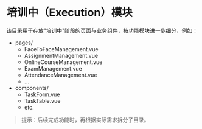 # 培训中（Execution）模块

该目录用于存放"培训中"阶段的页面与业务组件，按功能模块进一步细分，例如：

- pages/
  - FaceToFaceManagement.vue
  - AssignmentManagement.vue
  - OnlineCourseManagement.vue
  - ExamManagement.vue
  - AttendanceManagement.vue
  - ...
- components/
  - TaskForm.vue
  - TaskTable.vue
  - etc.

> 提示：后续完成功能时，再根据实际需求拆分子目录。 